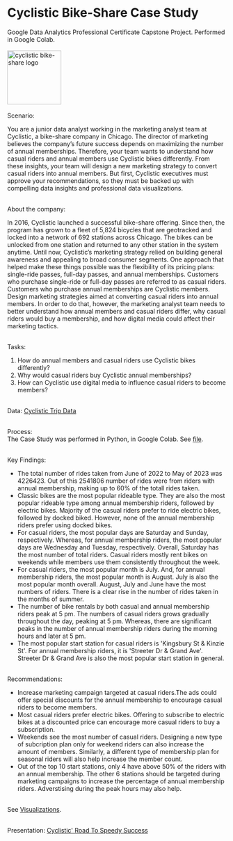 # Cyclistic Bike-Share Case Study
Google Data Analytics Professional Certificate Capstone Project. Performed in Google Colab. <br><br>
<img width="124" alt="cyclistic bike-share logo" src="https://github.com/sayalisa2li7/cyclistic-data-analysis/assets/91866677/00ce5e5e-14f7-4d64-b3ba-f39a022f0f6f"> <br><br>
Scenario: <br>

You are a junior data analyst working in the marketing analyst team at Cyclistic, a bike-share company in Chicago. The director of marketing believes the company’s future success depends on maximizing the number of annual memberships. Therefore, your team wants to understand how casual riders and annual members use Cyclistic bikes differently. From these insights, your team will design a new marketing strategy to convert casual riders into annual members. But first, Cyclistic executives must approve your recommendations, so they must be backed up with compelling data insights and professional data
visualizations.
<br><br>

About the company: <br>

In 2016, Cyclistic launched a successful bike-share offering. Since then, the program has grown to a fleet of 5,824 bicycles that are geotracked and locked into a network of 692 stations across Chicago. The bikes can be unlocked from one station and
returned to any other station in the system anytime.
Until now, Cyclistic’s marketing strategy relied on building general awareness and appealing to broad consumer segments.
One approach that helped make these things possible was the flexibility of its pricing plans: single-ride passes, full-day passes, and annual memberships. Customers who purchase single-ride or full-day passes are referred to as casual riders. Customers who purchase annual memberships are Cyclistic members.
Design marketing strategies aimed at converting casual riders into annual members. In order to
do that, however, the marketing analyst team needs to better understand how annual members and casual riders differ, why
casual riders would buy a membership, and how digital media could affect their marketing tactics.
<br><br>

Tasks:<br>
1. How do annual members and casual riders use Cyclistic bikes differently?
2. Why would casual riders buy Cyclistic annual memberships?
3. How can Cyclistic use digital media to influence casual riders to become members?
<br><br>

Data: [Cyclistic Trip Data](https://divvy-tripdata.s3.amazonaws.com/index.html) <br><br>

Process:<br>
The Case Study was performed in Python, in Google Colab. See [file](Cyclistic_CaseStudy.ipynb).
<br><br>

Key Findings: 
* The total number of rides taken from June of 2022 to May of 2023 was 4226423. Out of this 2541806 number of rides were from riders with annual membership, making up to 60% of the totall rides taken.
* Classic bikes are the most popular rideable type. They are also the most popular rideable type among annual membership riders, followed by electric bikes. Majority of the casual riders prefer to ride electric bikes, followed by docked biked. However, none of the annual membership riders prefer using docked bikes.
* For casual riders, the most popular days are Saturday and Sunday, respectively. Whereas, for annual membership riders, the most popular days are Wednesday and Tuesday, respectively. Overall, Saturday has the most number of total riders.
Casual riders mostly rent bikes on weekends while members use them consistently throughout the week.
* For casual riders, the most popular month is July. And, for annual membership riders, the most popular month is August. July is also the most popular month overall.
August, July and June have the most numbers of riders. There is a clear rise in the number of rides taken in the months of summer.
* The number of bike rentals by both casual and annual membership riders peak at 5 pm.
The numbers of casual riders grows gradually throughout the day, peaking at 5 pm. Whereas, there are significant peaks in the number of annual membership riders during the morning hours and later at 5 pm.
* The most popular start station for casual riders is 'Kingsbury St & Kinzie St'. For annual membership riders, it is 'Streeter Dr & Grand Ave'. Streeter Dr & Grand Ave is also the most popular start station in general.
<br><br>

Recommendations: 
* Increase marketing campaign targeted at casual riders.The ads could offer special discounts for the annual membership to encourage casual riders to become members.
* Most casual riders prefer electric bikes. Offering to subscribe to electric bikes at a discounted price can encourage more casual riders to buy a subscription.
* Weekends see the most number of casual riders. Designing a new type of subcription plan only for weekend riders can also increase the amount of members. Similarly, a different type of membership plan for seasonal riders will also help increase the member count.
* Out of the top 10 start stations, only 4 have above 50% of the riders with an annual membership. The other 6 stations should be targeted during marketing campaigns to increase the percentage of annual membership riders. Adverstising during the peak hours may also help.
<br><br>

See [Visualizations](https://github.com/sayalisa2li7/cyclistic-data-analysis/blob/main/Cyclistic%E2%80%99s%20Visualizations.pdf). <br><br>

Presentation: [Cyclistic' Road To Speedy Success](https://github.com/sayalisa2li7/cyclistic-data-analysis/blob/main/Cyclistic%E2%80%99s%20Road%20To%20Speedy%20Success.pdf)
